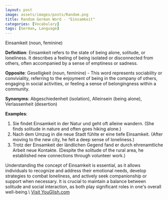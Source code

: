 ```yaml
---
layout: post
image: assets/images/posts/Random.png
title: Random German Word - "Einsamkeit"
categories: [Vocabulary]
tags: [German, Language]
---
```


Einsamkeit (noun, feminine)

**Definition**: Einsamkeit refers to the state of being alone, solitude, or loneliness. It describes a feeling of being isolated or disconnected from others, often accompanied by a sense of emptiness or sadness.

**Opposite**: Geselligkeit (noun, feminine) - This word represents sociability or conviviality, referring to the enjoyment of being in the company of others, engaging in social activities, or feeling a sense of belongingness within a community.

**Synonyms**: Abgeschiedenheit (isolation), Alleinsein (being alone), Verlassenheit (desertion)

**Examples**:
1. Sie findet Einsamkeit in der Natur und geht oft alleine wandern. (She finds solitude in nature and often goes hiking alone.)
2. Nach dem Umzug in die neue Stadt fühlte er eine tiefe Einsamkeit. (After moving to the new city, he felt a deep sense of loneliness.)
3. Trotz der Einsamkeit der ländlichen Gegend fand er durch ehrenamtliche Arbeit neue Kontakte. (Despite the solitude of the rural area, he established new connections through volunteer work.)

Understanding the concept of Einsamkeit is essential, as it allows individuals to recognize and address their emotional needs, develop strategies to combat loneliness, and actively seek companionship or support when necessary. It is crucial to maintain a balance between solitude and social interaction, as both play significant roles in one's overall well-being.\ <a id="yg-widget-0" class="youglish-widget" data-query="Random" data-lang="german" data-components="8412" data-auto-start="0" data-bkg-color="theme_light" data-title="How%20to%20pronounce%20Random%20in%20German"  rel="nofollow" href="https://youglish.com">Visit YouGlish.com</a><script async src="https://youglish.com/public/emb/widget.js" charset="utf-8"></script>